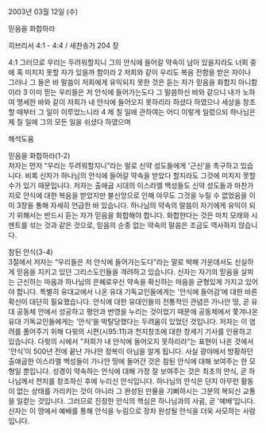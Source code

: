2003년 03월 12일 (수)

믿음을 화합하라



히브리서 4:1 - 4:4 / 새찬송가 204 장


4:1 그러므로 우리는 두려워할지니 그의 안식에 들어갈 약속이 남아 있을지라도 너희 중에 혹 미치지 못할 자가 있을까 함이라 2 저희와 같이 우리도 복음 전함을 받은 자이나 그러나 그 들은 바 말씀이 저희에게 유익되지 못한 것은 듣는 자가 믿음을 화합지 아니함이라 3 이미 믿는 우리들은 저 안식에 들어가는도다 그 말씀하신 바와 같으니 내가 노하여 맹세한 바와 같이 저희가 내 안식에 들어오지 못하리라 하셨다 하였으나 세상을 창조할 때부터 그 일이 이루었느니라 4 제 칠 일에 관하여는 어디 이렇게 일렀으되 하나님은 제 칠 일에 그의 모든 일을 쉬셨다 하였으며

해석도움





믿음을 화합하라(1-2)  
저자는 먼저 “우리는 두려워할지니”라는 말로 신약 성도들에게 '근신’을 촉구하고 있습니다. 비록 신자가 하나님의 안식에 들어갈 약속을 받았다 할지라도 그것에 미치지 못할 수가 있기 때문입니다. 저자는 출애굽 시대의 이스라엘 백성들도 신약 성도들과 마찬가지로 안식에 대한 복음을 받았지만 불신앙으로 인해 아무도 그것을 누릴 수 없었음을 이미 3장을 통해 자세히 언급한 바 있습니다. 하나님의 약속의 말씀이 자기에게 유익이 되기 위해서는 반드시 듣는 자가 믿음을 화합해야 합니다. 화합한다는 것은 마치 모래와 시멘트를 섞는 것과 같은 것으로, 믿음의 순종 없는 약속의 말씀은 조금도 역사하지 않습니다. 

참된 안식(3-4)  
3절에서 저자는 “우리들은 저 안식에 들어가는도다”라는 말로 박해 가운데서도 신실하게 믿음을 지키고 있던 그리스도인들을 격려하고 있습니다. 신자는 자기의 믿음을 살피는 근신하는 마음과 하나님의 은혜로우신 약속을 확신하는 마음을 균형있게 가지고 있어야 합니다. 특별히 유대교에서 나온 유대 기독교인들에게는 '안식에 들어감’에 대한 바른 확신이 대단히 필요했습니다. 안식에 대한 유대인들의 전통적인 관념은 가나안 땅, 곧 유대 공동체 안에서 성공하고 평안과 번영을 누리는 것이었기 때문에 공동체에서 쫓겨나온 유대 기독교인들에게는 '안식’을 박탈당했다는 두려움이 있었던 것입니다. 저자는 이 염려를 풀어주기 위해 다윗의 시편(시95:11)과 천지창조에 대한 창세기 기사를 인용하고 있습니다. 다윗의 시에서 "저희가 내 안식에 들어오지 못하리라”는 표현이 나온 것에서 '안식’이 500년 전에 끝난 가나안 정복이 아님을 알게 됩니다. 사실 광야에서 방황하던 출애굽한 이스라엘 백성들이 가나안 땅에 들어간 것은 참된 안식에 대해 보여주는 한 모형일 뿐입니다. 성경이 약속하는 안식에 대해 가장 잘 보여주는 것은 최초의 안식, 곧 하나님께서 천지를 창조하신 후에 누리신 안식입니다. 하나님의 안식은 단지 아무런 활동이 없는 상태를 가리키는 것이 아니라 그 완성된 만물을 기뻐하시는 그분의 복되신 교통을 일컫는 것입니다. 그러므로 진정한 안식의 핵심은 하나님과의 사귐, 곧 '예배’입니다. 신자는 이 땅에서 예배를 통해 안식을 누림으로 장차 완성될 안식을 더욱 사모하는 사람입니다.